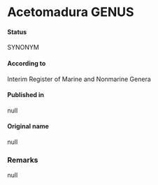 Acetomadura GENUS
=======

#### Status
SYNONYM

#### According to
Interim Register of Marine and Nonmarine Genera

#### Published in
null

#### Original name
null

### Remarks
null
